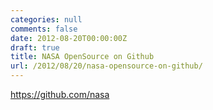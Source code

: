 ```yaml
---
categories: null
comments: false
date: 2012-08-20T00:00:00Z
draft: true
title: NASA OpenSource on Github
url: /2012/08/20/nasa-opensource-on-github/
---
```

https://github.com/nasa
